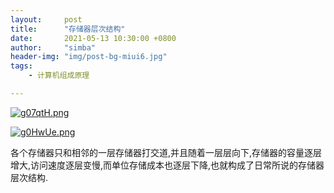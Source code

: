 ```yaml
---
layout:     post
title:      "存储器层次结构"
date:       2021-05-13 10:30:00 +0800
author:     "simba"
header-img: "img/post-bg-miui6.jpg"
tags:
    - 计算机组成原理

---
```













[![g07qtH.png](https://z3.ax1x.com/2021/05/13/g07qtH.png)](https://imgtu.com/i/g07qtH)

[![g0HwUe.png](https://z3.ax1x.com/2021/05/13/g0HwUe.png)](https://imgtu.com/i/g0HwUe)


各个存储器只和相邻的一层存储器打交道,并且随着一层层向下,存储器的容量逐层增大,访问速度逐层变慢,而单位存储成本也逐层下降,也就构成了日常所说的存储器层次结构.<br>